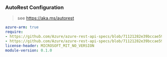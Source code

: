 ### AutoRest Configuration

> see https://aka.ms/autorest

``` yaml
azure-arm: true
require:
- https://github.com/Azure/azure-rest-api-specs/blob/71121282e39bccae590462648e77bca283df6d2b/specification/servicenetworking/resource-manager/readme.md
- https://github.com/Azure/azure-rest-api-specs/blob/71121282e39bccae590462648e77bca283df6d2b/specification/servicenetworking/resource-manager/readme.go.md
license-header: MICROSOFT_MIT_NO_VERSION
module-version: 0.1.0

```